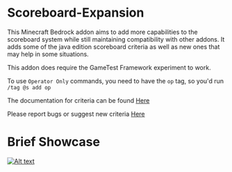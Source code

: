 # Scoreboard-Expansion
 
This Minecraft Bedrock addon aims to add more capabilities to the scoreboard system while still maintaining compatibility with other addons. It adds some of the java edition scoreboard criteria as well as new ones that may help in some situations.

This addon does require the GameTest Framework experiment to work.

To use `Operator Only` commands, you need to have the `op` tag, so you'd run `/tag @s add op`

The documentation for criteria can be found [Here](packs/BP/docs/criteria.md)

Please report bugs or suggest new criteria [Here](https://github.com/MajestikButter/Scoreboard-Expansion/issues)

# Brief Showcase
[![Alt text](https://img.youtube.com/vi/lnLc0dye8yE/0.jpg)](https://www.youtube.com/watch?v=lnLc0dye8yE)
